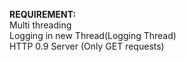 <b>REQUIREMENT:</b> <br/>
	Multi threading <br/>
	Logging in new Thread(Logging Thread) <br/>
	HTTP 0.9 Server (Only GET requests) <br/>
</p>
